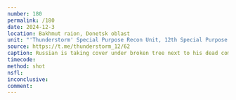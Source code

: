 ```yaml
---
number: 180
permalink: /180
date: 2024-12-3
location: Bakhmut raion, Donetsk oblast
unit: "'Thunderstorm' Special Purpose Recon Unit, 12th Special Purpose Brigade 'Azov'"
source: https://t.me/thunderstorm_12/62
caption: Russian is taking cover under broken tree next to his dead comrade. After close hit he goes ahead and shoots himself but apparently misses. Proceeds with second attempt, now successfully
timecode: 
method: shot
nsfl: 
inconclusive: 
comment: 
---
```

<script async src="https://telegram.org/js/telegram-widget.js?22" data-telegram-post="thunderstorm_12/62" data-width="100%" data-userpic="false"></script>